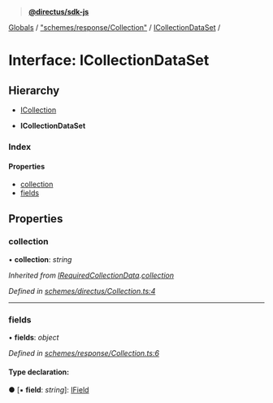 > **[@directus/sdk-js](../README.md)**

[Globals](../README.md) / ["schemes/response/Collection"](../modules/_schemes_response_collection_.md) / [ICollectionDataSet](_schemes_response_collection_.icollectiondataset.md) /

# Interface: ICollectionDataSet

## Hierarchy

  * [ICollection](_schemes_directus_collection_.icollection.md)

  * **ICollectionDataSet**

### Index

#### Properties

* [collection](_schemes_response_collection_.icollectiondataset.md#collection)
* [fields](_schemes_response_collection_.icollectiondataset.md#fields)

## Properties

###  collection

• **collection**: *string*

*Inherited from [IRequiredCollectionData](_schemes_directus_collection_.irequiredcollectiondata.md).[collection](_schemes_directus_collection_.irequiredcollectiondata.md#collection)*

*Defined in [schemes/directus/Collection.ts:4](https://github.com/janbiasi/sdk-js/blob/75383ea/src/schemes/directus/Collection.ts#L4)*

___

###  fields

• **fields**: *object*

*Defined in [schemes/response/Collection.ts:6](https://github.com/janbiasi/sdk-js/blob/75383ea/src/schemes/response/Collection.ts#L6)*

#### Type declaration:

● \[▪ **field**: *string*\]: [IField](_schemes_directus_field_.ifield.md)